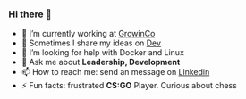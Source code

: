 ### Hi there 👋

- 🔭 I’m currently working at [GrowinCo](https://growinco.com/en/)
- 🌱 Sometimes I share my ideas on [Dev](https://dev.to/lucaschitolina)
- 🤔 I’m looking for help with Docker and Linux
- 💬 Ask me about **Leadership, Development**
- 📫 How to reach me: send an message on [Linkedin](https://www.linkedin.com/in/lucaschitolina/)
- ⚡ Fun facts: frustrated **CS:GO** Player. Curious about chess
